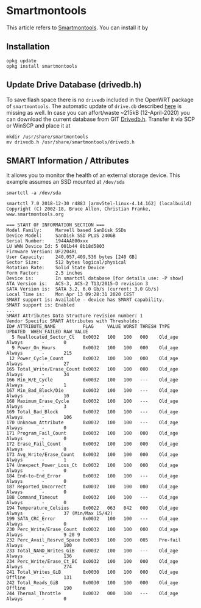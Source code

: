 # Smartmontools

This article refers to [Smartmontools](https://www.smartmontools.org/ "https://www.smartmontools.org/"). You can install it by

## Installation

```
opkg update
opkg install smartmontools
```

## Update Drive Database (drivedb.h)

To save flash space there is no `drivedb` included in the OpenWRT package of `smartmontools`. The automatic update of `drive.db` described [here](https://www.smartmontools.org/browser/trunk/smartmontools/update-smart-drivedb.8.in "https://www.smartmontools.org/browser/trunk/smartmontools/update-smart-drivedb.8.in") is missing as well. In case you can affort/waste ~215kB (12-April-2020) you can download the current database from GIT [Drivedb.h](https://raw.githubusercontent.com/mirror/smartmontools/master/drivedb.h "https://raw.githubusercontent.com/mirror/smartmontools/master/drivedb.h"). Transfer it via SCP or WinSCP and place it at

```
mkdir /usr/share/smartmontools
mv drivedb.h /usr/share/smartmontools/drivedb.h
```

## SMART Information / Attributes

It allows you to monitor the health of an external storage device. This example assumes an SSD mounted at `/dev/sda`

```
smartctl -a /dev/sda
 
smartctl 7.0 2018-12-30 r4883 [armv5tel-linux-4.14.162] (localbuild)
Copyright (C) 2002-18, Bruce Allen, Christian Franke, www.smartmontools.org
 
=== START OF INFORMATION SECTION ===
Model Family:     Marvell based SanDisk SSDs
Device Model:     SanDisk SSD PLUS 240GB
Serial Number:    1944AA800xxx
LU WWN Device Id: 5 001b44 8b18d5803
Firmware Version: UF2204RL
User Capacity:    240,057,409,536 bytes [240 GB]
Sector Size:      512 bytes logical/physical
Rotation Rate:    Solid State Device
Form Factor:      2.5 inches
Device is:        In smartctl database [for details use: -P show]
ATA Version is:   ACS-3, ACS-2 T13/2015-D revision 3
SATA Version is:  SATA 3.2, 6.0 Gb/s (current: 3.0 Gb/s)
Local Time is:    Mon Apr 13 09:28:31 2020 CEST
SMART support is: Available - device has SMART capability.
SMART support is: Enabled
...
SMART Attributes Data Structure revision number: 1
Vendor Specific SMART Attributes with Thresholds:
ID# ATTRIBUTE_NAME          FLAG     VALUE WORST THRESH TYPE      UPDATED  WHEN_FAILED RAW_VALUE
  5 Reallocated_Sector_Ct   0x0032   100   100   000    Old_age   Always       -       0
  9 Power_On_Hours          0x0032   100   100   000    Old_age   Always       -       215
 12 Power_Cycle_Count       0x0032   100   100   000    Old_age   Always       -       27
165 Total_Write/Erase_Count 0x0032   100   100   000    Old_age   Always       -       34
166 Min_W/E_Cycle           0x0032   100   100   ---    Old_age   Always       -       1
167 Min_Bad_Block/Die       0x0032   100   100   ---    Old_age   Always       -       10
168 Maximum_Erase_Cycle     0x0032   100   100   ---    Old_age   Always       -       3
169 Total_Bad_Block         0x0032   100   100   ---    Old_age   Always       -       106
170 Unknown_Attribute       0x0032   100   100   ---    Old_age   Always       -       0
171 Program_Fail_Count      0x0032   100   100   000    Old_age   Always       -       0
172 Erase_Fail_Count        0x0032   100   100   000    Old_age   Always       -       0
173 Avg_Write/Erase_Count   0x0032   100   100   000    Old_age   Always       -       1
174 Unexpect_Power_Loss_Ct  0x0032   100   100   000    Old_age   Always       -       0
184 End-to-End_Error        0x0032   100   100   ---    Old_age   Always       -       0
187 Reported_Uncorrect      0x0032   100   100   000    Old_age   Always       -       0
188 Command_Timeout         0x0032   100   100   ---    Old_age   Always       -       0
194 Temperature_Celsius     0x0022   063   042   000    Old_age   Always       -       37 (Min/Max 15/42)
199 SATA_CRC_Error          0x0032   100   100   ---    Old_age   Always       -       0
230 Perc_Write/Erase_Count  0x0032   100   100   000    Old_age   Always       -       9 20 9
232 Perc_Avail_Resrvd_Space 0x0033   100   100   005    Pre-fail  Always       -       100
233 Total_NAND_Writes_GiB   0x0032   100   100   ---    Old_age   Always       -       136
234 Perc_Write/Erase_Ct_BC  0x0032   100   100   000    Old_age   Always       -       274
241 Total_Writes_GiB        0x0030   100   100   000    Old_age   Offline      -       131
242 Total_Reads_GiB         0x0030   100   100   000    Old_age   Offline      -       190
244 Thermal_Throttle        0x0032   000   100   ---    Old_age   Always       -       0
```

